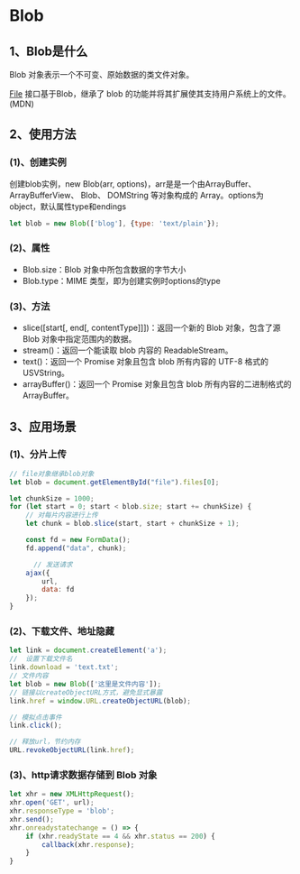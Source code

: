 # Blob

## 1、Blob是什么

Blob 对象表示一个不可变、原始数据的类文件对象。

[File](https://developer.mozilla.org/zh-CN/docs/Web/API/File) 接口基于Blob，继承了 blob 的功能并将其扩展使其支持用户系统上的文件。(MDN)

## 2、使用方法

### (1)、创建实例
创建blob实例，new Blob(arr, options)，arr是是一个由ArrayBuffer、 ArrayBufferView、 Blob、 DOMString 等对象构成的 Array。options为object，默认属性type和endings
```js
let blob = new Blob(['blog'], {type: 'text/plain'});
```

### (2)、属性
- Blob.size：Blob 对象中所包含数据的字节大小
- Blob.type：MIME 类型，即为创建实例时options的type

### (3)、方法
- slice([start[, end[, contentType]]])：返回一个新的 Blob 对象，包含了源 Blob 对象中指定范围内的数据。
- stream()：返回一个能读取 blob 内容的 ReadableStream。
- text()：返回一个 Promise 对象且包含 blob 所有内容的 UTF-8 格式的 USVString。
- arrayBuffer()：返回一个 Promise 对象且包含 blob 所有内容的二进制格式的 ArrayBuffer。


## 3、应用场景
### (1)、分片上传
```js
// file对象继承blob对象
let blob = document.getElementById("file").files[0];

let chunkSize = 1000;
for (let start = 0; start < blob.size; start += chunkSize) {
    // 对每片内容进行上传
    let chunk = blob.slice(start, start + chunkSize + 1);

    const fd = new FormData();
    fd.append("data", chunk);

      // 发送请求
    ajax({
        url,
        data: fd
    });
}
```

### (2)、下载文件、地址隐藏
```js
let link = document.createElement('a');
//  设置下载文件名
link.download = 'text.txt';
// 文件内容
let blob = new Blob(['这里是文件内容']);
// 链接以createObjectURL方式，避免显式暴露
link.href = window.URL.createObjectURL(blob);

// 模拟点击事件
link.click();

// 释放url，节约内存
URL.revokeObjectURL(link.href);
```

### (3)、http请求数据存储到 Blob 对象
```js
let xhr = new XMLHttpRequest();
xhr.open('GET', url);
xhr.responseType = 'blob';
xhr.send();
xhr.onreadystatechange = () => {
    if (xhr.readyState == 4 && xhr.status == 200) {
        callback(xhr.response);
    }
}
```
